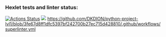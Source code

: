### Hexlet tests and linter status:
[![Actions Status](https://github.com/DKDION/python-project-lvl1/workflows/hexlet-check/badge.svg)](https://github.com/DKDION/python-project-lvl1/actions)
<a href="https://codeclimate.com/github/codeclimate/codeclimate/maintainability"><img src="https://api.codeclimate.com/v1/badges/a99a88d28ad37a79dbf6/maintainability" /></a>
https://github.com/DKDION/python-project-lvl1/blob/3fe67d8ff1dfc5397bf242700b27ec715d428810/.github/workflows/superlinter.yml
